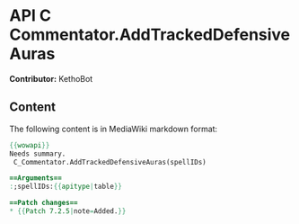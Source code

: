 # API C Commentator.AddTrackedDefensiveAuras

**Contributor:** KethoBot

## Content

The following content is in MediaWiki markdown format:

```mediawiki
{{wowapi}}
Needs summary.
 C_Commentator.AddTrackedDefensiveAuras(spellIDs)

==Arguments==
:;spellIDs:{{apitype|table}}

==Patch changes==
* {{Patch 7.2.5|note=Added.}}
```
